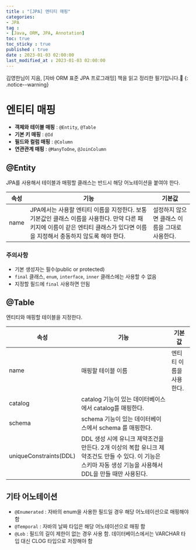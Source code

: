 ```yaml
---
title : "[JPA] 엔티티 매핑"
categories:
- JPA
tag :
- [Java, ORM, JPA, Annotation]
toc: true
toc_sticky : true
published : true
date : 2023-01-03 02:00:00
last_modified_at : 2023-01-03 02:00:00
---
```






김영한님이 지음, [자바 ORM 표준 JPA 프로그래밍] 책을 읽고 정리한 필기입니다.📢
{: .notice--warning}



# 엔티티 매핑

- **객체와 테이블 매핑** : `@Entity`, `@Table`
- **기본 키 매핑** : `@Id`
- **필드와 컬럼 매핑** : `@Column`
- **연관관계 매핑** : `@ManyToOne`, `@JoinColumn`



## @Entity

JPA를 사용해서 테이블과 매핑할 클래스는 반드시 해당 어노테이션을 붙여야 한다.

| 속성 | 기능                                                         | 기본값                                         |
| ---- | ------------------------------------------------------------ | ---------------------------------------------- |
| name | JPA에서는 사용할 엔티티 이름을 지정한다. 보통 기본값인 클래스 이름을 사용한다. 만약 다른 패키지에 이름이 같은 엔티티 클래스가 있다면 이름을 지정해서 충동하지 않도록 해야 한다. | 설정하지 않으면 클래스 이름을 그대로 사용한다. |

### 주의사항

- 기본 생성자는 필수(public or protected)
- `final` 클래스, `enum`, `interface`, `inner` 클래스에는 사용할 수 없음
- 지정할 필드에 `final` 사용하면 안됨



## @Table

엔티티와 매핑할 테이블을 지정한다.

| 속성                   | 기능                                                         | 기본값                  |
| ---------------------- | ------------------------------------------------------------ | ----------------------- |
| name                   | 매핑할 테이블 이름                                           | 엔티티 이름을 사용한다. |
| catalog                | catalog 기능이 있는 데이터베이스에서 catalog를 매핑한다.     |                         |
| schema                 | schema 기능이 있는 데이터베이스에서 schema 를 매핑한다.      |                         |
| uniqueConstraints(DDL) | DDL 생성 시에 유니크 제약조건을 만든다. 2개 이상의 복합 유니크 제약조건도 만들 수 있다. 이 기능은 스키마 자동 생성 기능을 사용해서 DDL을 만들 때만 사용된다. |                         |



## 기타 어노테이션

- `@Enumerated`  : 자바의 enum을 사용한 필드일 경우 해당 어노테이션으로 매핑해야 함
- `@Temporal` : 자바의 날짜 타입은 해당 어노테이션으로 매핑 함
- `@Lob` : 필드의 길이 제한이 없는 경우 사용 함. 데이터베이스에서는 VARCHAR 타입 대신 CLOG 타입으로 저장해야 함

